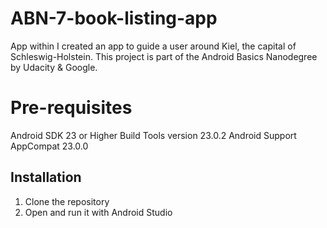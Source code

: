 # ABN-7-book-listing-app

App within I created an app to guide a user around Kiel, the capital of Schleswig-Holstein. This project is part of the Android Basics Nanodegree by Udacity & Google.

# Pre-requisites

Android SDK 23 or Higher Build Tools version 23.0.2 Android Support AppCompat 23.0.0

## Installation

1. Clone the repository
1. Open and run it with Android Studio

